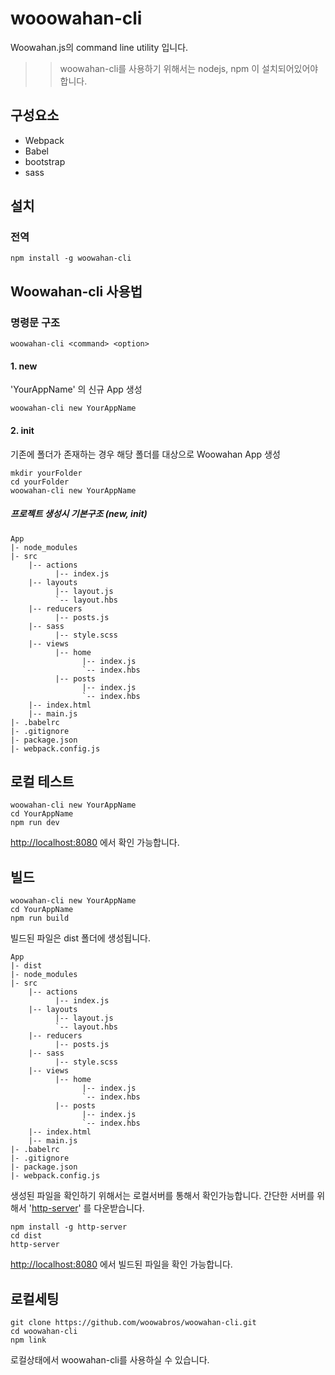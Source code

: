 # wooowahan-cli

Woowahan.js의 command line utility 입니다.

>> woowahan-cli를 사용하기 위해서는 nodejs, npm 이 설치되어있어야 합니다.

## 구성요소
- Webpack
- Babel
- bootstrap
- sass

## 설치 

### 전역 

```
npm install -g woowahan-cli
```



## Woowahan-cli 사용법

### 명령문 구조

```
woowahan-cli <command> <option>
```


#### 1. new

'YourAppName' 의 신규 App 생성

```
woowahan-cli new YourAppName
```

#### 2. init


기존에 폴더가 존재하는 경우 해당 폴더를 대상으로 Woowahan App 생성

```
mkdir yourFolder
cd yourFolder
woowahan-cli new YourAppName
```
 
##### 프로젝트 생성시 기본구조 (new, init)
```
App
|- node_modules
|- src
	|-- actions
		  |-- index.js
	|-- layouts
		  |-- layout.js
		  `-- layout.hbs
	|-- reducers
		  |-- posts.js
	|-- sass
		  |-- style.scss
	|-- views
		  |-- home
		  		|-- index.js
		  		`-- index.hbs
		  |-- posts		  
		  		|-- index.js
		  		`-- index.hbs		  
	|-- index.html
	|-- main.js
|- .babelrc
|- .gitignore
|- package.json
|- webpack.config.js
```

## 로컬 테스트


```
woowahan-cli new YourAppName
cd YourAppName
npm run dev
```
[http://localhost:8080](http://localhost:8080) 에서 확인 가능합니다.

## 빌드

```
woowahan-cli new YourAppName
cd YourAppName
npm run build
```
빌드된 파일은 dist 폴더에 생성됩니다.

```
App
|- dist
|- node_modules
|- src
	|-- actions
		  |-- index.js
	|-- layouts
		  |-- layout.js
		  `-- layout.hbs
	|-- reducers
		  |-- posts.js
	|-- sass
		  |-- style.scss
	|-- views
		  |-- home
		  		|-- index.js
		  		`-- index.hbs
		  |-- posts		  
		  		|-- index.js
		  		`-- index.hbs		  
	|-- index.html
	|-- main.js
|- .babelrc
|- .gitignore
|- package.json
|- webpack.config.js
```


생성된 파일을 확인하기 위해서는 로컬서버를 통해서 확인가능합니다. 간단한 서버를 위해서 '[http-server](https://www.npmjs.com/package/http-server)' 를 다운받습니다. 

```
npm install -g http-server
cd dist
http-server
```
[http://localhost:8080](http://localhost:8080) 에서 빌드된 파일을 확인 가능합니다.




## 로컬세팅

```
git clone https://github.com/woowabros/woowahan-cli.git
cd woowahan-cli
npm link

```

로컬상태에서 woowahan-cli를 사용하실 수 있습니다.


